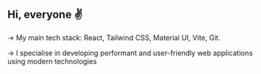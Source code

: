 ## Hi, everyone ✌️

→ My main tech stack: React, Tailwind CSS, Material UI, Vite, Git.

→ I specialise in developing performant and user-friendly web applications using modern technologies
